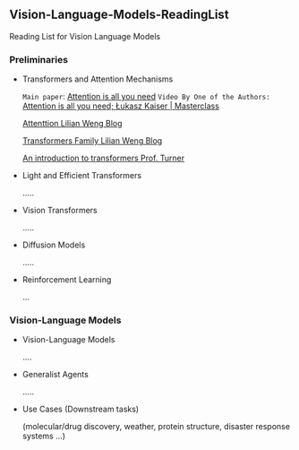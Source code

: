 ## Vision-Language-Models-ReadingList
Reading List for Vision Language Models

### Preliminaries

* Transformers and Attention Mechanisms

  `Main paper`: [Attention is all you need](https://arxiv.org/pdf/1706.03762.pdf) 
  `Video By One of the Authors:` [Attention is all you need;  Łukasz Kaiser | Masterclass](https://www.youtube.com/watch?v=rBCqOTEfxvg)
  
  [Attenttion Lilian Weng Blog](https://lilianweng.github.io/posts/2018-06-24-attention/)
  
  [Transformers Family Lilian Weng Blog](https://lilianweng.github.io/posts/2020-04-07-the-transformer-family/)
  
  [An introduction to transformers Prof. Turner](https://arxiv.org/pdf/2304.10557.pdf)

* Light and Efficient Transformers

  .....

* Vision Transformers
  
   .....

* Diffusion Models

  .....
  
* Reinforcement Learning
   
  ...
  

### Vision-Language Models

* Vision-Language Models

  ....

* Generalist Agents

  .....

* Use Cases (Downstream tasks)
  
   (molecular/drug discovery, weather, protein structure, disaster response systems   ...)





